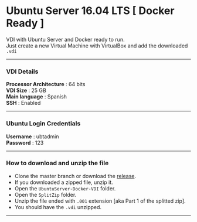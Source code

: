 # Ubuntu Server 16.04 LTS [ **Docker Ready** ]

VDI with Ubuntu Server and Docker ready to run.  
Just create a new Virtual Machine with VirtualBox and add the downloaded `.vdi`

----

### VDI Details

**Processor Architecture** :  64 bits    
**VDI Size** :   25 GB  
**Main language** :  Spanish  
**SSH** :  Enabled

----

### Ubuntu Login Credentials

**Username** : ubtadmin    
**Password** : 123  

----

### How to download and unzip the file

+ Clone the master branch or download the [release](https://github.com/QuanticX/UbuntuServer-Docker-VDI/archive/v1.zip).  
+ If you downloaded a zipped file, unzip it.  
+ Open the `UbuntuServer-Docker-VDI` folder.  
+ Open the `SplitZip` folder.  
+ Unzip the file ended with `.001` extension [aka Part 1 of the splitted zip].  
+ You should have the `.vdi` unzipped.

----
